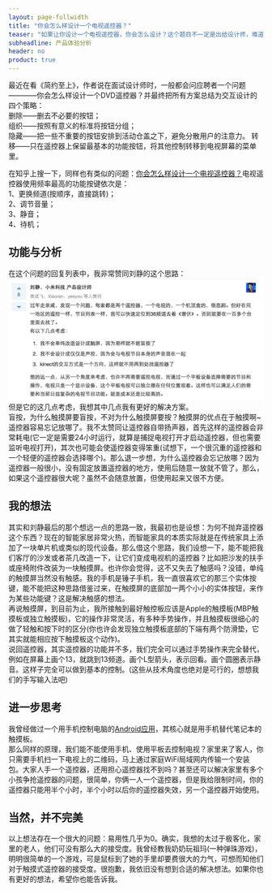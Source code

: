 ```yaml
---
layout: page-fullwidth
title: "你会怎么样设计一个电视遥控器？"
teaser: "如果让你设计一个电视遥控器，你会怎么设计？这个题目不一定是出给设计师，难道项目负责人就可以不用思考吗。"
subheadline: 产品体验分析
header: no
product: true
---
```


最近在看《简约至上》，作者说在面试设计师时，一般都会问应聘者一个问题————你会怎么样设计一个DVD遥控器？并最终把所有方案总结为交互设计的四个策略：<br>
	删除——删去不必要的按钮；<br>
	组织——按照有意义的标准将按钮分组；<br>
	隐藏——把一些不重要的按钮安排到活动仓盖之下，避免分散用户的注意力。
	转移——只在遥控器上保留最基本的功能按钮，将其他控制转移到电视屏幕的菜单里。

在知乎上搜一下，同样也有类似的问题：[你会怎么样设计一个电视遥控器？](http://www.zhihu.com/question/20016433)电视遥控器使用频率最高的功能按键依次是：<br>
1、更换频道(按顺序，直接跳转)；<br>
2、调节音量；<br>
3、静音；<br>
4、待机；<br>

## 功能与分析
在这个问题的回复列表中，我非常赞同刘静的这个思路：<br>
[![刘静：](/images/blog_image/20150411_1.png)](http://blog.kymjs.com)
但是它的这几点考虑，我想其中几点我有更好的解决方案。<br>
盲按，为什么触摸屏要盲按，不对为什么触摸屏要按？触摸屏的优点在于触摸啊~<br>
遥控器容易忘记放哪了。我不太赞同让遥控器自带扬声器，首先这样的遥控器会非常耗电(它一定是需要24小时运行，就算是捕捉电视打开才启动遥控器，但也需要监听电视打开)，其次也可能会使遥控器变得笨重(试想下，一个很沉重的遥控器和一个轻便的遥控器会选择哪个)。那么退一步想，为什么遥控器会忘记放哪？因为遥控器一般很小，没有固定放置遥控器的地方，使用后随意一放就不管了。那么，如果这个遥控器很大呢？虽然不会随意放置，但使用起来又很不方便。

## 我的想法
其实和刘静最后的那个想远一点的思路一致，我最初也是设想：为何不抛弃遥控器这个东西？现在的智能家居非常火热，而智能家具的本质实际就是在传统家具上添加了一块单片机或类似的现代设备。那么借这个思路，我们设想一下，能不能把我们客厅的沙发或者茶几改造一下，让它们变成电视机的遥控器？比如把沙发的扶手或座椅附件改装为一块触摸屏。也许你会觉得，这不又失去了触感吗？没错，单纯的触摸屏当然没有触感。我的手机是锤子手机，我一直很喜欢它的那三个实体按键，能不能把这种思路借鉴过来，在触摸屏的底部加一两个小小的实体按钮，来作为某些功能键？这是解决触感的想法。<br>
再说触摸屏，到目前为止，我所接触到最好触控板应该是Apple的触摸板(MBP触摸板或独立触摸板)，它的操作非常灵活，有多种手势操作，并且触摸板很细心的做了轻触和按下时的区分(你也许会发现独立触摸板底部的下端有两个防滑垫，它其实就能相应按下触摸板这个动作)。<br>
说回遥控器，其实遥控器的功能并不多，我们完全可以通过手势操作来完全替代，例如在屏幕上画个13，就跳到13频道。画个L型箭头，表示回看。画个圆圈表示静音。这样子完全可以做到基本的控制。(这些从技术角度也绝对是可行的，想想我们的手写输入法吧)

## 进一步思考
我曾经做过一个用手机控制电脑的[Android应用](http://www.kymjs.com/blog/2014/12/12/KJController.html)，其核心就是用手机替代笔记本的触摸板。<br>
那么同样的原理，我们能不能使用手机、使用平板去控制电视？家里来了客人，你只需要手机扫一下电视上的二维码，马上通过家庭WiFi局域网内传输一个安装包。大家人手一个遥控器，还用担心遥控器找不到吗？甚至还可以解决家里有多个小孩争抢遥控器的问题，很简单，你俩一人一个遥控器，但是我给限制时间，你的遥控器只能用半个小时，半个小时以后你的遥控器失效，另一个遥控器开始使用。

## 当然，并不完美
以上想法存在一个很大的问题：易用性几乎为0。确实，我想的太过于极客化，家里的老人，他们可没有那么大的接受度。我曾经教我奶奶玩祖玛(一种弹珠游戏)，明明很简单的一个游戏，可是鼠标到了她的手里却要费很大的力气，可想而知他们对于触摸式遥控器的接受度。很抱歉，我依旧没有想到合适的解决想法。如果你也有更好的想法，希望你也能告诉我。